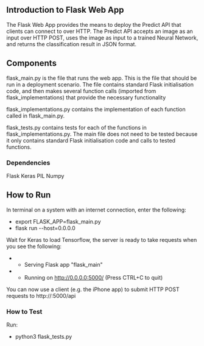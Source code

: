 ## Introduction to Flask Web App

The Flask Web App provides the means to deploy the Predict API that clients can connect to over HTTP. The Predict API accepts an image as an input over HTTP POST, uses the image as input to a trained Neural Network, and returns the classification result in JSON format.

## Components

flask_main.py is the file that runs the web app. This is the file that should be run in a deployment scenario. The file contains standard Flask initialisation code, and then makes several function calls (imported from flask_implementations) that provide the necessary functionality

flask_implementations.py contains the implementation of each function called in flask_main.py.

flask_tests.py contains tests for each of the functions in flask_implementations.py. The main file does not need to be tested because it only contains standard Flask initialisation code and calls to tested functions.


### Dependencies
Flask
Keras
PIL
Numpy

## How to Run

In terminal on a system with an internet connection, enter the following:
- export FLASK_APP=flask_main.py
- flask run --host=0.0.0.0

Wait for Keras to load Tensorflow, the server is ready to take requests when you see the following:
- * Serving Flask app "flask_main"
- * Running on http://0.0.0.0:5000/ (Press CTRL+C to quit)

You can now use a client (e.g. the iPhone app) to submit HTTP POST requests to http://<hostname>:5000/api

### How to Test
Run:
 - python3 flask_tests.py
